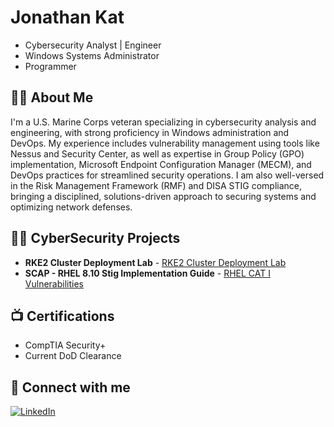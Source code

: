 # Jonathan Kat

- Cybersecurity Analyst | Engineer
- Windows Systems Administrator 
- Programmer

## 👨‍💻 About Me

I'm a U.S. Marine Corps veteran specializing in cybersecurity analysis and engineering, with strong proficiency in Windows administration and DevOps. My experience includes vulnerability management using tools like Nessus and Security Center, as well as expertise in Group Policy (GPO) implementation, Microsoft Endpoint Configuration Manager (MECM), and DevOps practices for streamlined security operations. I am also well-versed in the Risk Management Framework (RMF) and DISA STIG compliance, bringing a disciplined, solutions-driven approach to securing systems and optimizing network defenses.

## 👨‍💻 CyberSecurity Projects

- **RKE2 Cluster Deployment Lab** - [RKE2 Cluster Deployment Lab](./How%20to%20Build%20RKE2/README.md)
- **SCAP - RHEL 8.10 Stig Implementation Guide** - [RHEL CAT I Vulnerabilities](./SCAP%20-%20RHEL%208.10%20Stig%20Implementation%20Guide/README.md)

## 📺 Certifications

- CompTIA Security+
- Current DoD Clearance

## 🤳 Connect with me

[![LinkedIn](https://upload.wikimedia.org/wikipedia/commons/f/f8/LinkedIn_icon_circle.svg)](https://www.linkedin.com/in/jonathan-kat-a04940190/)


